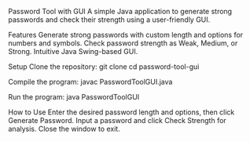 Password Tool with GUI
A simple Java application to generate strong passwords and check their strength using a user-friendly GUI.

Features
Generate strong passwords with custom length and options for numbers and symbols.
Check password strength as Weak, Medium, or Strong.
Intuitive Java Swing-based GUI.


Setup
Clone the repository:
git clone 
cd password-tool-gui


Compile the program:
javac PasswordToolGUI.java


Run the program:
java PasswordToolGUI


How to Use
Enter the desired password length and options, then click Generate Password.
Input a password and click Check Strength for analysis.
Close the window to exit.
